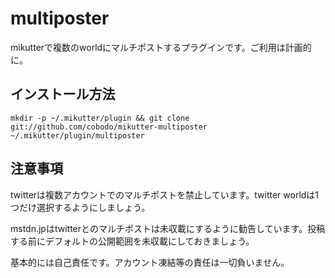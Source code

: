 # multiposter
mikutterで複数のworldにマルチポストするプラグインです。ご利用は計画的に。

## インストール方法
```shell-session
mkdir -p ~/.mikutter/plugin && git clone git://github.com/cobodo/mikutter-multiposter ~/.mikutter/plugin/multiposter
```

## 注意事項
twitterは複数アカウントでのマルチポストを禁止しています。twitter worldは1つだけ選択するようにしましょう。

mstdn.jpはtwitterとのマルチポストは未収載にするように勧告しています。投稿する前にデフォルトの公開範囲を未収載にしておきましょう。

基本的には自己責任です。アカウント凍結等の責任は一切負いません。

